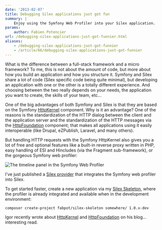 ```yaml
---
date: '2013-02-07'
title: Debugging Silex applications just got fun
summary: |
    Enjoy using the Symfony Web Profiler into your Silex application.
params:
    author: Fabien Potencier
url: /debugging-silex-applications-just-got-funnier.html
aliases:
    - /debugging-silex-applications-just-got-funnier
    - /article/66/debugging-silex-applications-just-got-funnier
---
```


What is the difference between a full-stack framework and a micro framework?
To me, this is not about the amount of code, but more about how you build an
application and how you structure it. Symfony and Silex share a lot of code
(Silex specific code being quite minimal), but developing an application with
one or the other is a totally different experience. And choosing between the
two really depends on your needs, the application you want to create, the
skills of your team, etc...

One of the big advantages of both Symfony and Silex is that they are based on
the Symfony
[HttpKernel](http://symfony.com/doc/master/components/http_kernel/introduction.html)
component. Why is it an advantage? One of the reasons is the standardization
of the HTTP dialog between the client and the application server and the
standardization of the HTTP messages via the
[HttpFoundation](http://symfony.com/doc/master/components/http_foundation/introduction.html)
component; that makes all applications using it easily interoperable (like
Drupal, eZPublish, Laravel, and many others).

But handling HTTP requests with the Symfony HttpKernel also gives you a lot of
free and optional features like a built-in reverse proxy written in PHP, easy
handling of ESI and Hincludes (via the Fragment sub-framework), or the
gorgeous Symfony web profiler:

![The timeline panel in the Symfony Web Profiler](http://symfony.com/uploads/assets/profiler_timeline.jpg)

I've just published a [Silex provider](https://github.com/sensiolabs/Silex-WebProfiler) that
integrates the Symfony web profiler into Silex.

To get started faster, create a new application via my [Silex Skeleton](https://github.com/fabpot/Silex-Skeleton), where the
profiler is already integrated and available when in the development
environment:

    composer create-project fabpot/silex-skeleton somewhere/ 1.0.x-dev

Igor recently wrote about [HttpKernel](https://igor.io/2013/02/02/http-kernel-middlewares.html)
and [HttpFoundation](https://igor.io/2013/02/03/http-foundation-value.html)
on his blog... interesting read.



